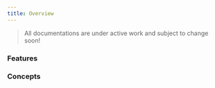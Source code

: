 ```yaml
---
title: Overview
---
```


> All documentations are under active work and subject to change soon!

### Features

### Concepts

